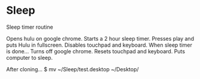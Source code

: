 # Sleep
Sleep timer routine

Opens hulu on google chrome.
Starts a 2 hour sleep timer.
Presses play and puts Hulu in fullscreen.
Disables touchpad and keyboard.
When sleep timer is done...
    Turns off google chrome.
    Resets touchpad and keyboard.
    Puts computer to sleep.


After cloning...
    $ mv ~/Sleep/test.desktop ~/Desktop/

